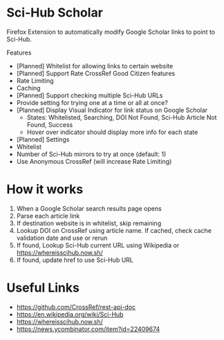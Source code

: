 # Sci-Hub Scholar

Firefox Extension to automatically modify Google Scholar links to point to Sci-Hub.

Features

- [Planned] Whitelist for allowing links to certain website
- [Planned] Support Rate CrossRef Good Citizen features
 - Rate Limiting
 - Caching
- [Planned] Support checking multiple Sci-Hub URLs
 - Provide setting for trying one at a time or all at once?
- [Planned] Display Visual Indicator for link status on Google Scholar
  - States: Whitelisted, Searching, DOI Not Found, Sci-Hub Article Not Found, Success
  - Hover over indicator should display more info for each state
- [Planned] Settings
 - Whitelist
 - Number of Sci-Hub mirrors to try at once (default: 1)
 - Use Anonymous CrossRef (will increase Rate Limiting)

# How it works

1. When a Google Scholar search results page opens
2. Parse each article link
3. If destination website is in whitelist, skip remaining
4. Lookup DOI on CrossRef using article name. If cached, check cache validation date and use or rerun
5. If found, Lookup Sci-Hub current URL using Wikipedia or https://whereisscihub.now.sh/
6. If found, update href to use Sci-Hub URL

# Useful Links
- https://github.com/CrossRef/rest-api-doc
- https://en.wikipedia.org/wiki/Sci-Hub
- https://whereisscihub.now.sh/
- https://news.ycombinator.com/item?id=22409674
